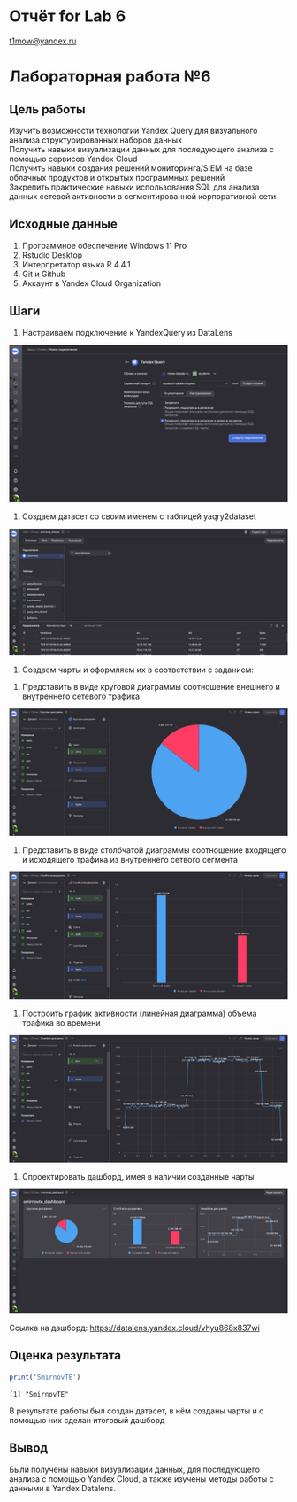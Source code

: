 # Отчёт for Lab 6
t1mow@yandex.ru

# Лабораторная работа №6

## Цель работы

Изучить возможности технологии Yandex Query для визуального анализа
структурированных наборов данных  
Получить навыки визуализации данных для последующего анализа с помощью
сервисов Yandex Cloud  
Получить навыки создания решений мониторинга/SIEM на базе облачных
продуктов и открытых программных решений  
Закрепить практические навыки использования SQL для анализа данных
сетевой активности в сегментированной корпоративной сети

## Исходные данные

1.  Программное обеспечение Windows 11 Pro
2.  Rstudio Desktop
3.  Интерпретатор языка R 4.4.1
4.  Git и Github
5.  Аккаунт в Yandex Cloud Organization

## Шаги

1.  Настраиваем подключение к YandexQuery из DataLens

![](images/1.png)

1.  Создаем датасет со своим именем с таблицей yaqry2dataset

![](images/2.png)

1.  Создаем чарты и оформляем их в соответствии с заданием:

<!-- -->

1.  Представить в виде круговой диаграммы соотношение внешнего и
    внутреннего сетевого трафика

![](images/3.png)

1.  Представить в виде столбчатой диаграммы соотношение входящего и
    исходящего трафика из внутреннего сетвого сегмента

![](images/4.png)

1.  Построить график активности (линейная диаграмма) объема трафика во
    времени

![](images/5.png)

1.  Спроектировать дашборд, имея в наличии созданные чарты

![](images/6.png)

Ссылка на дашборд: https://datalens.yandex.cloud/vhyu868x837wi

## Оценка результата

``` r
print('SmirnovTE')
```

    [1] "SmirnovTE"

В результате работы был создан датасет, в нём созданы чарты и с помощью
них сделан итоговый дашборд

## Вывод

Были получены навыки визуализации данных, для последующего анализа с
помощью Yandex Cloud, а также изучены методы работы с данными в Yandex
Datalens.
